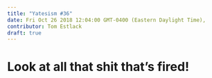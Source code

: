 ```yaml
---
title: "Yatesism #36"
date: Fri Oct 26 2018 12:04:00 GMT-0400 (Eastern Daylight Time),
contributor: Tom Estlack
draft: true
---
```

# Look at all that shit that’s fired!
